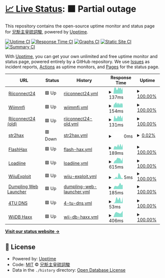 # [📈 Live Status](https://Exorcism0666.github.io/uptime): <!--live status--> **🟧 Partial outage**

This repository contains the open-source uptime monitor and status page for [兄駈主皇硫詞駿](https://Exorcism0666.github.io/uptime), powered by [Upptime](https://github.com/upptime/upptime).

[![Uptime CI](https://github.com/Exorcism0666/uptime/workflows/Uptime%20CI/badge.svg)](https://github.com/Exorcism0666/uptime/actions?query=workflow%3A%22Uptime+CI%22)
[![Response Time CI](https://github.com/Exorcism0666/uptime/workflows/Response%20Time%20CI/badge.svg)](https://github.com/Exorcism0666/uptime/actions?query=workflow%3A%22Response+Time+CI%22)
[![Graphs CI](https://github.com/Exorcism0666/uptime/workflows/Graphs%20CI/badge.svg)](https://github.com/Exorcism0666/uptime/actions?query=workflow%3A%22Graphs+CI%22)
[![Static Site CI](https://github.com/Exorcism0666/uptime/workflows/Static%20Site%20CI/badge.svg)](https://github.com/Exorcism0666/uptime/actions?query=workflow%3A%22Static+Site+CI%22)
[![Summary CI](https://github.com/Exorcism0666/uptime/workflows/Summary%20CI/badge.svg)](https://github.com/Exorcism0666/uptime/actions?query=workflow%3A%22Summary+CI%22)

With [Upptime](https://upptime.js.org), you can get your own unlimited and free uptime monitor and status page, powered entirely by a GitHub repository. We use [Issues](https://github.com/Exorcism0666/uptime/issues) as incident reports, [Actions](https://github.com/Exorcism0666/uptime/actions) as uptime monitors, and [Pages](https://Exorcism0666.github.io/uptime) for the status page.

<!--start: status pages-->
<!-- This summary is generated by Upptime (https://github.com/upptime/upptime) -->
<!-- Do not edit this manually, your changes will be overwritten -->
<!-- prettier-ignore -->
| URL | Status | History | Response Time | Uptime |
| --- | ------ | ------- | ------------- | ------ |
| <img alt="" src="https://favicons.githubusercontent.com/null" height="13"> [Riiconnect24](167.86.108.126) | 🟩 Up | [riiconnect24.yml](https://github.com/Exorcism0666/UpTime/commits/HEAD/history/riiconnect24.yml) | <details><summary><img alt="Response time graph" src="./graphs/riiconnect24/response-time-week.png" height="20"> 137ms</summary><br><a href="https://exorcism0666.github.io/UpTime/history/riiconnect24"><img alt="Response time 137" src="https://img.shields.io/endpoint?url=https%3A%2F%2Fraw.githubusercontent.com%2FExorcism0666%2FUpTime%2FHEAD%2Fapi%2Friiconnect24%2Fresponse-time.json"></a><br><a href="https://exorcism0666.github.io/UpTime/history/riiconnect24"><img alt="24-hour response time 160" src="https://img.shields.io/endpoint?url=https%3A%2F%2Fraw.githubusercontent.com%2FExorcism0666%2FUpTime%2FHEAD%2Fapi%2Friiconnect24%2Fresponse-time-day.json"></a><br><a href="https://exorcism0666.github.io/UpTime/history/riiconnect24"><img alt="7-day response time 137" src="https://img.shields.io/endpoint?url=https%3A%2F%2Fraw.githubusercontent.com%2FExorcism0666%2FUpTime%2FHEAD%2Fapi%2Friiconnect24%2Fresponse-time-week.json"></a><br><a href="https://exorcism0666.github.io/UpTime/history/riiconnect24"><img alt="30-day response time 137" src="https://img.shields.io/endpoint?url=https%3A%2F%2Fraw.githubusercontent.com%2FExorcism0666%2FUpTime%2FHEAD%2Fapi%2Friiconnect24%2Fresponse-time-month.json"></a><br><a href="https://exorcism0666.github.io/UpTime/history/riiconnect24"><img alt="1-year response time 137" src="https://img.shields.io/endpoint?url=https%3A%2F%2Fraw.githubusercontent.com%2FExorcism0666%2FUpTime%2FHEAD%2Fapi%2Friiconnect24%2Fresponse-time-year.json"></a></details> | <details><summary><a href="https://exorcism0666.github.io/UpTime/history/riiconnect24">100.00%</a></summary><a href="https://exorcism0666.github.io/UpTime/history/riiconnect24"><img alt="All-time uptime 100.00%" src="https://img.shields.io/endpoint?url=https%3A%2F%2Fraw.githubusercontent.com%2FExorcism0666%2FUpTime%2FHEAD%2Fapi%2Friiconnect24%2Fuptime.json"></a><br><a href="https://exorcism0666.github.io/UpTime/history/riiconnect24"><img alt="24-hour uptime 100.00%" src="https://img.shields.io/endpoint?url=https%3A%2F%2Fraw.githubusercontent.com%2FExorcism0666%2FUpTime%2FHEAD%2Fapi%2Friiconnect24%2Fuptime-day.json"></a><br><a href="https://exorcism0666.github.io/UpTime/history/riiconnect24"><img alt="7-day uptime 100.00%" src="https://img.shields.io/endpoint?url=https%3A%2F%2Fraw.githubusercontent.com%2FExorcism0666%2FUpTime%2FHEAD%2Fapi%2Friiconnect24%2Fuptime-week.json"></a><br><a href="https://exorcism0666.github.io/UpTime/history/riiconnect24"><img alt="30-day uptime 100.00%" src="https://img.shields.io/endpoint?url=https%3A%2F%2Fraw.githubusercontent.com%2FExorcism0666%2FUpTime%2FHEAD%2Fapi%2Friiconnect24%2Fuptime-month.json"></a><br><a href="https://exorcism0666.github.io/UpTime/history/riiconnect24"><img alt="1-year uptime 100.00%" src="https://img.shields.io/endpoint?url=https%3A%2F%2Fraw.githubusercontent.com%2FExorcism0666%2FUpTime%2FHEAD%2Fapi%2Friiconnect24%2Fuptime-year.json"></a></details>
| <img alt="" src="https://favicons.githubusercontent.com/null" height="13"> [Wiimmfi](95.217.77.181) | 🟩 Up | [wiimmfi.yml](https://github.com/Exorcism0666/UpTime/commits/HEAD/history/wiimmfi.yml) | <details><summary><img alt="Response time graph" src="./graphs/wiimmfi/response-time-week.png" height="20"> 154ms</summary><br><a href="https://exorcism0666.github.io/UpTime/history/wiimmfi"><img alt="Response time 154" src="https://img.shields.io/endpoint?url=https%3A%2F%2Fraw.githubusercontent.com%2FExorcism0666%2FUpTime%2FHEAD%2Fapi%2Fwiimmfi%2Fresponse-time.json"></a><br><a href="https://exorcism0666.github.io/UpTime/history/wiimmfi"><img alt="24-hour response time 176" src="https://img.shields.io/endpoint?url=https%3A%2F%2Fraw.githubusercontent.com%2FExorcism0666%2FUpTime%2FHEAD%2Fapi%2Fwiimmfi%2Fresponse-time-day.json"></a><br><a href="https://exorcism0666.github.io/UpTime/history/wiimmfi"><img alt="7-day response time 154" src="https://img.shields.io/endpoint?url=https%3A%2F%2Fraw.githubusercontent.com%2FExorcism0666%2FUpTime%2FHEAD%2Fapi%2Fwiimmfi%2Fresponse-time-week.json"></a><br><a href="https://exorcism0666.github.io/UpTime/history/wiimmfi"><img alt="30-day response time 154" src="https://img.shields.io/endpoint?url=https%3A%2F%2Fraw.githubusercontent.com%2FExorcism0666%2FUpTime%2FHEAD%2Fapi%2Fwiimmfi%2Fresponse-time-month.json"></a><br><a href="https://exorcism0666.github.io/UpTime/history/wiimmfi"><img alt="1-year response time 154" src="https://img.shields.io/endpoint?url=https%3A%2F%2Fraw.githubusercontent.com%2FExorcism0666%2FUpTime%2FHEAD%2Fapi%2Fwiimmfi%2Fresponse-time-year.json"></a></details> | <details><summary><a href="https://exorcism0666.github.io/UpTime/history/wiimmfi">100.00%</a></summary><a href="https://exorcism0666.github.io/UpTime/history/wiimmfi"><img alt="All-time uptime 100.00%" src="https://img.shields.io/endpoint?url=https%3A%2F%2Fraw.githubusercontent.com%2FExorcism0666%2FUpTime%2FHEAD%2Fapi%2Fwiimmfi%2Fuptime.json"></a><br><a href="https://exorcism0666.github.io/UpTime/history/wiimmfi"><img alt="24-hour uptime 100.00%" src="https://img.shields.io/endpoint?url=https%3A%2F%2Fraw.githubusercontent.com%2FExorcism0666%2FUpTime%2FHEAD%2Fapi%2Fwiimmfi%2Fuptime-day.json"></a><br><a href="https://exorcism0666.github.io/UpTime/history/wiimmfi"><img alt="7-day uptime 100.00%" src="https://img.shields.io/endpoint?url=https%3A%2F%2Fraw.githubusercontent.com%2FExorcism0666%2FUpTime%2FHEAD%2Fapi%2Fwiimmfi%2Fuptime-week.json"></a><br><a href="https://exorcism0666.github.io/UpTime/history/wiimmfi"><img alt="30-day uptime 100.00%" src="https://img.shields.io/endpoint?url=https%3A%2F%2Fraw.githubusercontent.com%2FExorcism0666%2FUpTime%2FHEAD%2Fapi%2Fwiimmfi%2Fuptime-month.json"></a><br><a href="https://exorcism0666.github.io/UpTime/history/wiimmfi"><img alt="1-year uptime 100.00%" src="https://img.shields.io/endpoint?url=https%3A%2F%2Fraw.githubusercontent.com%2FExorcism0666%2FUpTime%2FHEAD%2Fapi%2Fwiimmfi%2Fuptime-year.json"></a></details>
| <img alt="" src="https://favicons.githubusercontent.com/null" height="13"> [Riiconnect24 (old)](164.132.44.106) | 🟩 Up | [riiconnect24-old.yml](https://github.com/Exorcism0666/UpTime/commits/HEAD/history/riiconnect24-old.yml) | <details><summary><img alt="Response time graph" src="./graphs/riiconnect24-old/response-time-week.png" height="20"> 131ms</summary><br><a href="https://exorcism0666.github.io/UpTime/history/riiconnect24-old"><img alt="Response time 131" src="https://img.shields.io/endpoint?url=https%3A%2F%2Fraw.githubusercontent.com%2FExorcism0666%2FUpTime%2FHEAD%2Fapi%2Friiconnect24-old%2Fresponse-time.json"></a><br><a href="https://exorcism0666.github.io/UpTime/history/riiconnect24-old"><img alt="24-hour response time 161" src="https://img.shields.io/endpoint?url=https%3A%2F%2Fraw.githubusercontent.com%2FExorcism0666%2FUpTime%2FHEAD%2Fapi%2Friiconnect24-old%2Fresponse-time-day.json"></a><br><a href="https://exorcism0666.github.io/UpTime/history/riiconnect24-old"><img alt="7-day response time 131" src="https://img.shields.io/endpoint?url=https%3A%2F%2Fraw.githubusercontent.com%2FExorcism0666%2FUpTime%2FHEAD%2Fapi%2Friiconnect24-old%2Fresponse-time-week.json"></a><br><a href="https://exorcism0666.github.io/UpTime/history/riiconnect24-old"><img alt="30-day response time 131" src="https://img.shields.io/endpoint?url=https%3A%2F%2Fraw.githubusercontent.com%2FExorcism0666%2FUpTime%2FHEAD%2Fapi%2Friiconnect24-old%2Fresponse-time-month.json"></a><br><a href="https://exorcism0666.github.io/UpTime/history/riiconnect24-old"><img alt="1-year response time 131" src="https://img.shields.io/endpoint?url=https%3A%2F%2Fraw.githubusercontent.com%2FExorcism0666%2FUpTime%2FHEAD%2Fapi%2Friiconnect24-old%2Fresponse-time-year.json"></a></details> | <details><summary><a href="https://exorcism0666.github.io/UpTime/history/riiconnect24-old">100.00%</a></summary><a href="https://exorcism0666.github.io/UpTime/history/riiconnect24-old"><img alt="All-time uptime 100.00%" src="https://img.shields.io/endpoint?url=https%3A%2F%2Fraw.githubusercontent.com%2FExorcism0666%2FUpTime%2FHEAD%2Fapi%2Friiconnect24-old%2Fuptime.json"></a><br><a href="https://exorcism0666.github.io/UpTime/history/riiconnect24-old"><img alt="24-hour uptime 100.00%" src="https://img.shields.io/endpoint?url=https%3A%2F%2Fraw.githubusercontent.com%2FExorcism0666%2FUpTime%2FHEAD%2Fapi%2Friiconnect24-old%2Fuptime-day.json"></a><br><a href="https://exorcism0666.github.io/UpTime/history/riiconnect24-old"><img alt="7-day uptime 100.00%" src="https://img.shields.io/endpoint?url=https%3A%2F%2Fraw.githubusercontent.com%2FExorcism0666%2FUpTime%2FHEAD%2Fapi%2Friiconnect24-old%2Fuptime-week.json"></a><br><a href="https://exorcism0666.github.io/UpTime/history/riiconnect24-old"><img alt="30-day uptime 100.00%" src="https://img.shields.io/endpoint?url=https%3A%2F%2Fraw.githubusercontent.com%2FExorcism0666%2FUpTime%2FHEAD%2Fapi%2Friiconnect24-old%2Fuptime-month.json"></a><br><a href="https://exorcism0666.github.io/UpTime/history/riiconnect24-old"><img alt="1-year uptime 100.00%" src="https://img.shields.io/endpoint?url=https%3A%2F%2Fraw.githubusercontent.com%2FExorcism0666%2FUpTime%2FHEAD%2Fapi%2Friiconnect24-old%2Fuptime-year.json"></a></details>
| <img alt="" src="https://favicons.githubusercontent.com/null" height="13"> [str2hax](18.188.135.9) | 🟥 Down | [str2hax.yml](https://github.com/Exorcism0666/UpTime/commits/HEAD/history/str2hax.yml) | <details><summary><img alt="Response time graph" src="./graphs/str2hax/response-time-week.png" height="20"> 0ms</summary><br><a href="https://exorcism0666.github.io/UpTime/history/str2hax"><img alt="Response time 0" src="https://img.shields.io/endpoint?url=https%3A%2F%2Fraw.githubusercontent.com%2FExorcism0666%2FUpTime%2FHEAD%2Fapi%2Fstr2hax%2Fresponse-time.json"></a><br><a href="https://exorcism0666.github.io/UpTime/history/str2hax"><img alt="24-hour response time 0" src="https://img.shields.io/endpoint?url=https%3A%2F%2Fraw.githubusercontent.com%2FExorcism0666%2FUpTime%2FHEAD%2Fapi%2Fstr2hax%2Fresponse-time-day.json"></a><br><a href="https://exorcism0666.github.io/UpTime/history/str2hax"><img alt="7-day response time 0" src="https://img.shields.io/endpoint?url=https%3A%2F%2Fraw.githubusercontent.com%2FExorcism0666%2FUpTime%2FHEAD%2Fapi%2Fstr2hax%2Fresponse-time-week.json"></a><br><a href="https://exorcism0666.github.io/UpTime/history/str2hax"><img alt="30-day response time 0" src="https://img.shields.io/endpoint?url=https%3A%2F%2Fraw.githubusercontent.com%2FExorcism0666%2FUpTime%2FHEAD%2Fapi%2Fstr2hax%2Fresponse-time-month.json"></a><br><a href="https://exorcism0666.github.io/UpTime/history/str2hax"><img alt="1-year response time 0" src="https://img.shields.io/endpoint?url=https%3A%2F%2Fraw.githubusercontent.com%2FExorcism0666%2FUpTime%2FHEAD%2Fapi%2Fstr2hax%2Fresponse-time-year.json"></a></details> | <details><summary><a href="https://exorcism0666.github.io/UpTime/history/str2hax">0.02%</a></summary><a href="https://exorcism0666.github.io/UpTime/history/str2hax"><img alt="All-time uptime 0.02%" src="https://img.shields.io/endpoint?url=https%3A%2F%2Fraw.githubusercontent.com%2FExorcism0666%2FUpTime%2FHEAD%2Fapi%2Fstr2hax%2Fuptime.json"></a><br><a href="https://exorcism0666.github.io/UpTime/history/str2hax"><img alt="24-hour uptime 0.00%" src="https://img.shields.io/endpoint?url=https%3A%2F%2Fraw.githubusercontent.com%2FExorcism0666%2FUpTime%2FHEAD%2Fapi%2Fstr2hax%2Fuptime-day.json"></a><br><a href="https://exorcism0666.github.io/UpTime/history/str2hax"><img alt="7-day uptime 0.02%" src="https://img.shields.io/endpoint?url=https%3A%2F%2Fraw.githubusercontent.com%2FExorcism0666%2FUpTime%2FHEAD%2Fapi%2Fstr2hax%2Fuptime-week.json"></a><br><a href="https://exorcism0666.github.io/UpTime/history/str2hax"><img alt="30-day uptime 0.02%" src="https://img.shields.io/endpoint?url=https%3A%2F%2Fraw.githubusercontent.com%2FExorcism0666%2FUpTime%2FHEAD%2Fapi%2Fstr2hax%2Fuptime-month.json"></a><br><a href="https://exorcism0666.github.io/UpTime/history/str2hax"><img alt="1-year uptime 0.02%" src="https://img.shields.io/endpoint?url=https%3A%2F%2Fraw.githubusercontent.com%2FExorcism0666%2FUpTime%2FHEAD%2Fapi%2Fstr2hax%2Fuptime-year.json"></a></details>
| <img alt="" src="https://favicons.githubusercontent.com/flashhax.com" height="13"> [FlashHax](https://flashhax.com/) | 🟩 Up | [flash-hax.yml](https://github.com/Exorcism0666/UpTime/commits/HEAD/history/flash-hax.yml) | <details><summary><img alt="Response time graph" src="./graphs/flash-hax/response-time-week.png" height="20"> 189ms</summary><br><a href="https://exorcism0666.github.io/UpTime/history/flash-hax"><img alt="Response time 189" src="https://img.shields.io/endpoint?url=https%3A%2F%2Fraw.githubusercontent.com%2FExorcism0666%2FUpTime%2FHEAD%2Fapi%2Fflash-hax%2Fresponse-time.json"></a><br><a href="https://exorcism0666.github.io/UpTime/history/flash-hax"><img alt="24-hour response time 242" src="https://img.shields.io/endpoint?url=https%3A%2F%2Fraw.githubusercontent.com%2FExorcism0666%2FUpTime%2FHEAD%2Fapi%2Fflash-hax%2Fresponse-time-day.json"></a><br><a href="https://exorcism0666.github.io/UpTime/history/flash-hax"><img alt="7-day response time 189" src="https://img.shields.io/endpoint?url=https%3A%2F%2Fraw.githubusercontent.com%2FExorcism0666%2FUpTime%2FHEAD%2Fapi%2Fflash-hax%2Fresponse-time-week.json"></a><br><a href="https://exorcism0666.github.io/UpTime/history/flash-hax"><img alt="30-day response time 189" src="https://img.shields.io/endpoint?url=https%3A%2F%2Fraw.githubusercontent.com%2FExorcism0666%2FUpTime%2FHEAD%2Fapi%2Fflash-hax%2Fresponse-time-month.json"></a><br><a href="https://exorcism0666.github.io/UpTime/history/flash-hax"><img alt="1-year response time 189" src="https://img.shields.io/endpoint?url=https%3A%2F%2Fraw.githubusercontent.com%2FExorcism0666%2FUpTime%2FHEAD%2Fapi%2Fflash-hax%2Fresponse-time-year.json"></a></details> | <details><summary><a href="https://exorcism0666.github.io/UpTime/history/flash-hax">100.00%</a></summary><a href="https://exorcism0666.github.io/UpTime/history/flash-hax"><img alt="All-time uptime 100.00%" src="https://img.shields.io/endpoint?url=https%3A%2F%2Fraw.githubusercontent.com%2FExorcism0666%2FUpTime%2FHEAD%2Fapi%2Fflash-hax%2Fuptime.json"></a><br><a href="https://exorcism0666.github.io/UpTime/history/flash-hax"><img alt="24-hour uptime 100.00%" src="https://img.shields.io/endpoint?url=https%3A%2F%2Fraw.githubusercontent.com%2FExorcism0666%2FUpTime%2FHEAD%2Fapi%2Fflash-hax%2Fuptime-day.json"></a><br><a href="https://exorcism0666.github.io/UpTime/history/flash-hax"><img alt="7-day uptime 100.00%" src="https://img.shields.io/endpoint?url=https%3A%2F%2Fraw.githubusercontent.com%2FExorcism0666%2FUpTime%2FHEAD%2Fapi%2Fflash-hax%2Fuptime-week.json"></a><br><a href="https://exorcism0666.github.io/UpTime/history/flash-hax"><img alt="30-day uptime 100.00%" src="https://img.shields.io/endpoint?url=https%3A%2F%2Fraw.githubusercontent.com%2FExorcism0666%2FUpTime%2FHEAD%2Fapi%2Fflash-hax%2Fuptime-month.json"></a><br><a href="https://exorcism0666.github.io/UpTime/history/flash-hax"><img alt="1-year uptime 100.00%" src="https://img.shields.io/endpoint?url=https%3A%2F%2Fraw.githubusercontent.com%2FExorcism0666%2FUpTime%2FHEAD%2Fapi%2Fflash-hax%2Fuptime-year.json"></a></details>
| <img alt="" src="https://favicons.githubusercontent.com/null" height="13"> [Loadiine](loadiine.ovh) | 🟩 Up | [loadiine.yml](https://github.com/Exorcism0666/UpTime/commits/HEAD/history/loadiine.yml) | <details><summary><img alt="Response time graph" src="./graphs/loadiine/response-time-week.png" height="20"> 615ms</summary><br><a href="https://exorcism0666.github.io/UpTime/history/loadiine"><img alt="Response time 615" src="https://img.shields.io/endpoint?url=https%3A%2F%2Fraw.githubusercontent.com%2FExorcism0666%2FUpTime%2FHEAD%2Fapi%2Floadiine%2Fresponse-time.json"></a><br><a href="https://exorcism0666.github.io/UpTime/history/loadiine"><img alt="24-hour response time 643" src="https://img.shields.io/endpoint?url=https%3A%2F%2Fraw.githubusercontent.com%2FExorcism0666%2FUpTime%2FHEAD%2Fapi%2Floadiine%2Fresponse-time-day.json"></a><br><a href="https://exorcism0666.github.io/UpTime/history/loadiine"><img alt="7-day response time 615" src="https://img.shields.io/endpoint?url=https%3A%2F%2Fraw.githubusercontent.com%2FExorcism0666%2FUpTime%2FHEAD%2Fapi%2Floadiine%2Fresponse-time-week.json"></a><br><a href="https://exorcism0666.github.io/UpTime/history/loadiine"><img alt="30-day response time 615" src="https://img.shields.io/endpoint?url=https%3A%2F%2Fraw.githubusercontent.com%2FExorcism0666%2FUpTime%2FHEAD%2Fapi%2Floadiine%2Fresponse-time-month.json"></a><br><a href="https://exorcism0666.github.io/UpTime/history/loadiine"><img alt="1-year response time 615" src="https://img.shields.io/endpoint?url=https%3A%2F%2Fraw.githubusercontent.com%2FExorcism0666%2FUpTime%2FHEAD%2Fapi%2Floadiine%2Fresponse-time-year.json"></a></details> | <details><summary><a href="https://exorcism0666.github.io/UpTime/history/loadiine">100.00%</a></summary><a href="https://exorcism0666.github.io/UpTime/history/loadiine"><img alt="All-time uptime 100.00%" src="https://img.shields.io/endpoint?url=https%3A%2F%2Fraw.githubusercontent.com%2FExorcism0666%2FUpTime%2FHEAD%2Fapi%2Floadiine%2Fuptime.json"></a><br><a href="https://exorcism0666.github.io/UpTime/history/loadiine"><img alt="24-hour uptime 100.00%" src="https://img.shields.io/endpoint?url=https%3A%2F%2Fraw.githubusercontent.com%2FExorcism0666%2FUpTime%2FHEAD%2Fapi%2Floadiine%2Fuptime-day.json"></a><br><a href="https://exorcism0666.github.io/UpTime/history/loadiine"><img alt="7-day uptime 100.00%" src="https://img.shields.io/endpoint?url=https%3A%2F%2Fraw.githubusercontent.com%2FExorcism0666%2FUpTime%2FHEAD%2Fapi%2Floadiine%2Fuptime-week.json"></a><br><a href="https://exorcism0666.github.io/UpTime/history/loadiine"><img alt="30-day uptime 100.00%" src="https://img.shields.io/endpoint?url=https%3A%2F%2Fraw.githubusercontent.com%2FExorcism0666%2FUpTime%2FHEAD%2Fapi%2Floadiine%2Fuptime-month.json"></a><br><a href="https://exorcism0666.github.io/UpTime/history/loadiine"><img alt="1-year uptime 100.00%" src="https://img.shields.io/endpoint?url=https%3A%2F%2Fraw.githubusercontent.com%2FExorcism0666%2FUpTime%2FHEAD%2Fapi%2Floadiine%2Fuptime-year.json"></a></details>
| <img alt="" src="https://favicons.githubusercontent.com/wiiuexploit.xyz" height="13"> [WiiuExploit](http://wiiuexploit.xyz) | 🟩 Up | [wiiu-exploit.yml](https://github.com/Exorcism0666/UpTime/commits/HEAD/history/wiiu-exploit.yml) | <details><summary><img alt="Response time graph" src="./graphs/wiiu-exploit/response-time-week.png" height="20"> 5ms</summary><br><a href="https://exorcism0666.github.io/UpTime/history/wiiu-exploit"><img alt="Response time 5" src="https://img.shields.io/endpoint?url=https%3A%2F%2Fraw.githubusercontent.com%2FExorcism0666%2FUpTime%2FHEAD%2Fapi%2Fwiiu-exploit%2Fresponse-time.json"></a><br><a href="https://exorcism0666.github.io/UpTime/history/wiiu-exploit"><img alt="24-hour response time 2" src="https://img.shields.io/endpoint?url=https%3A%2F%2Fraw.githubusercontent.com%2FExorcism0666%2FUpTime%2FHEAD%2Fapi%2Fwiiu-exploit%2Fresponse-time-day.json"></a><br><a href="https://exorcism0666.github.io/UpTime/history/wiiu-exploit"><img alt="7-day response time 5" src="https://img.shields.io/endpoint?url=https%3A%2F%2Fraw.githubusercontent.com%2FExorcism0666%2FUpTime%2FHEAD%2Fapi%2Fwiiu-exploit%2Fresponse-time-week.json"></a><br><a href="https://exorcism0666.github.io/UpTime/history/wiiu-exploit"><img alt="30-day response time 5" src="https://img.shields.io/endpoint?url=https%3A%2F%2Fraw.githubusercontent.com%2FExorcism0666%2FUpTime%2FHEAD%2Fapi%2Fwiiu-exploit%2Fresponse-time-month.json"></a><br><a href="https://exorcism0666.github.io/UpTime/history/wiiu-exploit"><img alt="1-year response time 5" src="https://img.shields.io/endpoint?url=https%3A%2F%2Fraw.githubusercontent.com%2FExorcism0666%2FUpTime%2FHEAD%2Fapi%2Fwiiu-exploit%2Fresponse-time-year.json"></a></details> | <details><summary><a href="https://exorcism0666.github.io/UpTime/history/wiiu-exploit">100.00%</a></summary><a href="https://exorcism0666.github.io/UpTime/history/wiiu-exploit"><img alt="All-time uptime 100.00%" src="https://img.shields.io/endpoint?url=https%3A%2F%2Fraw.githubusercontent.com%2FExorcism0666%2FUpTime%2FHEAD%2Fapi%2Fwiiu-exploit%2Fuptime.json"></a><br><a href="https://exorcism0666.github.io/UpTime/history/wiiu-exploit"><img alt="24-hour uptime 100.00%" src="https://img.shields.io/endpoint?url=https%3A%2F%2Fraw.githubusercontent.com%2FExorcism0666%2FUpTime%2FHEAD%2Fapi%2Fwiiu-exploit%2Fuptime-day.json"></a><br><a href="https://exorcism0666.github.io/UpTime/history/wiiu-exploit"><img alt="7-day uptime 100.00%" src="https://img.shields.io/endpoint?url=https%3A%2F%2Fraw.githubusercontent.com%2FExorcism0666%2FUpTime%2FHEAD%2Fapi%2Fwiiu-exploit%2Fuptime-week.json"></a><br><a href="https://exorcism0666.github.io/UpTime/history/wiiu-exploit"><img alt="30-day uptime 100.00%" src="https://img.shields.io/endpoint?url=https%3A%2F%2Fraw.githubusercontent.com%2FExorcism0666%2FUpTime%2FHEAD%2Fapi%2Fwiiu-exploit%2Fuptime-month.json"></a><br><a href="https://exorcism0666.github.io/UpTime/history/wiiu-exploit"><img alt="1-year uptime 100.00%" src="https://img.shields.io/endpoint?url=https%3A%2F%2Fraw.githubusercontent.com%2FExorcism0666%2FUpTime%2FHEAD%2Fapi%2Fwiiu-exploit%2Fuptime-year.json"></a></details>
| <img alt="" src="https://favicons.githubusercontent.com/dumplingapp.com" height="13"> [Dumpling Web Launcher](https://dumplingapp.com/) | 🟩 Up | [dumpling-web-launcher.yml](https://github.com/Exorcism0666/UpTime/commits/HEAD/history/dumpling-web-launcher.yml) | <details><summary><img alt="Response time graph" src="./graphs/dumpling-web-launcher/response-time-week.png" height="20"> 185ms</summary><br><a href="https://exorcism0666.github.io/UpTime/history/dumpling-web-launcher"><img alt="Response time 185" src="https://img.shields.io/endpoint?url=https%3A%2F%2Fraw.githubusercontent.com%2FExorcism0666%2FUpTime%2FHEAD%2Fapi%2Fdumpling-web-launcher%2Fresponse-time.json"></a><br><a href="https://exorcism0666.github.io/UpTime/history/dumpling-web-launcher"><img alt="24-hour response time 187" src="https://img.shields.io/endpoint?url=https%3A%2F%2Fraw.githubusercontent.com%2FExorcism0666%2FUpTime%2FHEAD%2Fapi%2Fdumpling-web-launcher%2Fresponse-time-day.json"></a><br><a href="https://exorcism0666.github.io/UpTime/history/dumpling-web-launcher"><img alt="7-day response time 185" src="https://img.shields.io/endpoint?url=https%3A%2F%2Fraw.githubusercontent.com%2FExorcism0666%2FUpTime%2FHEAD%2Fapi%2Fdumpling-web-launcher%2Fresponse-time-week.json"></a><br><a href="https://exorcism0666.github.io/UpTime/history/dumpling-web-launcher"><img alt="30-day response time 185" src="https://img.shields.io/endpoint?url=https%3A%2F%2Fraw.githubusercontent.com%2FExorcism0666%2FUpTime%2FHEAD%2Fapi%2Fdumpling-web-launcher%2Fresponse-time-month.json"></a><br><a href="https://exorcism0666.github.io/UpTime/history/dumpling-web-launcher"><img alt="1-year response time 185" src="https://img.shields.io/endpoint?url=https%3A%2F%2Fraw.githubusercontent.com%2FExorcism0666%2FUpTime%2FHEAD%2Fapi%2Fdumpling-web-launcher%2Fresponse-time-year.json"></a></details> | <details><summary><a href="https://exorcism0666.github.io/UpTime/history/dumpling-web-launcher">100.00%</a></summary><a href="https://exorcism0666.github.io/UpTime/history/dumpling-web-launcher"><img alt="All-time uptime 100.00%" src="https://img.shields.io/endpoint?url=https%3A%2F%2Fraw.githubusercontent.com%2FExorcism0666%2FUpTime%2FHEAD%2Fapi%2Fdumpling-web-launcher%2Fuptime.json"></a><br><a href="https://exorcism0666.github.io/UpTime/history/dumpling-web-launcher"><img alt="24-hour uptime 100.00%" src="https://img.shields.io/endpoint?url=https%3A%2F%2Fraw.githubusercontent.com%2FExorcism0666%2FUpTime%2FHEAD%2Fapi%2Fdumpling-web-launcher%2Fuptime-day.json"></a><br><a href="https://exorcism0666.github.io/UpTime/history/dumpling-web-launcher"><img alt="7-day uptime 100.00%" src="https://img.shields.io/endpoint?url=https%3A%2F%2Fraw.githubusercontent.com%2FExorcism0666%2FUpTime%2FHEAD%2Fapi%2Fdumpling-web-launcher%2Fuptime-week.json"></a><br><a href="https://exorcism0666.github.io/UpTime/history/dumpling-web-launcher"><img alt="30-day uptime 100.00%" src="https://img.shields.io/endpoint?url=https%3A%2F%2Fraw.githubusercontent.com%2FExorcism0666%2FUpTime%2FHEAD%2Fapi%2Fdumpling-web-launcher%2Fuptime-month.json"></a><br><a href="https://exorcism0666.github.io/UpTime/history/dumpling-web-launcher"><img alt="1-year uptime 100.00%" src="https://img.shields.io/endpoint?url=https%3A%2F%2Fraw.githubusercontent.com%2FExorcism0666%2FUpTime%2FHEAD%2Fapi%2Fdumpling-web-launcher%2Fuptime-year.json"></a></details>
| <img alt="" src="https://favicons.githubusercontent.com/null" height="13"> [4TU DNS](45.55.142.122) | 🟩 Up | [4-tu-dns.yml](https://github.com/Exorcism0666/UpTime/commits/HEAD/history/4-tu-dns.yml) | <details><summary><img alt="Response time graph" src="./graphs/4-tu-dns/response-time-week.png" height="20"> 53ms</summary><br><a href="https://exorcism0666.github.io/UpTime/history/4-tu-dns"><img alt="Response time 53" src="https://img.shields.io/endpoint?url=https%3A%2F%2Fraw.githubusercontent.com%2FExorcism0666%2FUpTime%2FHEAD%2Fapi%2F4-tu-dns%2Fresponse-time.json"></a><br><a href="https://exorcism0666.github.io/UpTime/history/4-tu-dns"><img alt="24-hour response time 78" src="https://img.shields.io/endpoint?url=https%3A%2F%2Fraw.githubusercontent.com%2FExorcism0666%2FUpTime%2FHEAD%2Fapi%2F4-tu-dns%2Fresponse-time-day.json"></a><br><a href="https://exorcism0666.github.io/UpTime/history/4-tu-dns"><img alt="7-day response time 53" src="https://img.shields.io/endpoint?url=https%3A%2F%2Fraw.githubusercontent.com%2FExorcism0666%2FUpTime%2FHEAD%2Fapi%2F4-tu-dns%2Fresponse-time-week.json"></a><br><a href="https://exorcism0666.github.io/UpTime/history/4-tu-dns"><img alt="30-day response time 53" src="https://img.shields.io/endpoint?url=https%3A%2F%2Fraw.githubusercontent.com%2FExorcism0666%2FUpTime%2FHEAD%2Fapi%2F4-tu-dns%2Fresponse-time-month.json"></a><br><a href="https://exorcism0666.github.io/UpTime/history/4-tu-dns"><img alt="1-year response time 53" src="https://img.shields.io/endpoint?url=https%3A%2F%2Fraw.githubusercontent.com%2FExorcism0666%2FUpTime%2FHEAD%2Fapi%2F4-tu-dns%2Fresponse-time-year.json"></a></details> | <details><summary><a href="https://exorcism0666.github.io/UpTime/history/4-tu-dns">100.00%</a></summary><a href="https://exorcism0666.github.io/UpTime/history/4-tu-dns"><img alt="All-time uptime 100.00%" src="https://img.shields.io/endpoint?url=https%3A%2F%2Fraw.githubusercontent.com%2FExorcism0666%2FUpTime%2FHEAD%2Fapi%2F4-tu-dns%2Fuptime.json"></a><br><a href="https://exorcism0666.github.io/UpTime/history/4-tu-dns"><img alt="24-hour uptime 100.00%" src="https://img.shields.io/endpoint?url=https%3A%2F%2Fraw.githubusercontent.com%2FExorcism0666%2FUpTime%2FHEAD%2Fapi%2F4-tu-dns%2Fuptime-day.json"></a><br><a href="https://exorcism0666.github.io/UpTime/history/4-tu-dns"><img alt="7-day uptime 100.00%" src="https://img.shields.io/endpoint?url=https%3A%2F%2Fraw.githubusercontent.com%2FExorcism0666%2FUpTime%2FHEAD%2Fapi%2F4-tu-dns%2Fuptime-week.json"></a><br><a href="https://exorcism0666.github.io/UpTime/history/4-tu-dns"><img alt="30-day uptime 100.00%" src="https://img.shields.io/endpoint?url=https%3A%2F%2Fraw.githubusercontent.com%2FExorcism0666%2FUpTime%2FHEAD%2Fapi%2F4-tu-dns%2Fuptime-month.json"></a><br><a href="https://exorcism0666.github.io/UpTime/history/4-tu-dns"><img alt="1-year uptime 100.00%" src="https://img.shields.io/endpoint?url=https%3A%2F%2Fraw.githubusercontent.com%2FExorcism0666%2FUpTime%2FHEAD%2Fapi%2F4-tu-dns%2Fuptime-year.json"></a></details>
| <img alt="" src="https://favicons.githubusercontent.com/u.wiidb.de" height="13"> [WiiDB Haxx](http://u.wiidb.de/) | 🟩 Up | [wii-db-haxx.yml](https://github.com/Exorcism0666/UpTime/commits/HEAD/history/wii-db-haxx.yml) | <details><summary><img alt="Response time graph" src="./graphs/wii-db-haxx/response-time-week.png" height="20"> 406ms</summary><br><a href="https://exorcism0666.github.io/UpTime/history/wii-db-haxx"><img alt="Response time 406" src="https://img.shields.io/endpoint?url=https%3A%2F%2Fraw.githubusercontent.com%2FExorcism0666%2FUpTime%2FHEAD%2Fapi%2Fwii-db-haxx%2Fresponse-time.json"></a><br><a href="https://exorcism0666.github.io/UpTime/history/wii-db-haxx"><img alt="24-hour response time 531" src="https://img.shields.io/endpoint?url=https%3A%2F%2Fraw.githubusercontent.com%2FExorcism0666%2FUpTime%2FHEAD%2Fapi%2Fwii-db-haxx%2Fresponse-time-day.json"></a><br><a href="https://exorcism0666.github.io/UpTime/history/wii-db-haxx"><img alt="7-day response time 406" src="https://img.shields.io/endpoint?url=https%3A%2F%2Fraw.githubusercontent.com%2FExorcism0666%2FUpTime%2FHEAD%2Fapi%2Fwii-db-haxx%2Fresponse-time-week.json"></a><br><a href="https://exorcism0666.github.io/UpTime/history/wii-db-haxx"><img alt="30-day response time 406" src="https://img.shields.io/endpoint?url=https%3A%2F%2Fraw.githubusercontent.com%2FExorcism0666%2FUpTime%2FHEAD%2Fapi%2Fwii-db-haxx%2Fresponse-time-month.json"></a><br><a href="https://exorcism0666.github.io/UpTime/history/wii-db-haxx"><img alt="1-year response time 406" src="https://img.shields.io/endpoint?url=https%3A%2F%2Fraw.githubusercontent.com%2FExorcism0666%2FUpTime%2FHEAD%2Fapi%2Fwii-db-haxx%2Fresponse-time-year.json"></a></details> | <details><summary><a href="https://exorcism0666.github.io/UpTime/history/wii-db-haxx">100.00%</a></summary><a href="https://exorcism0666.github.io/UpTime/history/wii-db-haxx"><img alt="All-time uptime 100.00%" src="https://img.shields.io/endpoint?url=https%3A%2F%2Fraw.githubusercontent.com%2FExorcism0666%2FUpTime%2FHEAD%2Fapi%2Fwii-db-haxx%2Fuptime.json"></a><br><a href="https://exorcism0666.github.io/UpTime/history/wii-db-haxx"><img alt="24-hour uptime 100.00%" src="https://img.shields.io/endpoint?url=https%3A%2F%2Fraw.githubusercontent.com%2FExorcism0666%2FUpTime%2FHEAD%2Fapi%2Fwii-db-haxx%2Fuptime-day.json"></a><br><a href="https://exorcism0666.github.io/UpTime/history/wii-db-haxx"><img alt="7-day uptime 100.00%" src="https://img.shields.io/endpoint?url=https%3A%2F%2Fraw.githubusercontent.com%2FExorcism0666%2FUpTime%2FHEAD%2Fapi%2Fwii-db-haxx%2Fuptime-week.json"></a><br><a href="https://exorcism0666.github.io/UpTime/history/wii-db-haxx"><img alt="30-day uptime 100.00%" src="https://img.shields.io/endpoint?url=https%3A%2F%2Fraw.githubusercontent.com%2FExorcism0666%2FUpTime%2FHEAD%2Fapi%2Fwii-db-haxx%2Fuptime-month.json"></a><br><a href="https://exorcism0666.github.io/UpTime/history/wii-db-haxx"><img alt="1-year uptime 100.00%" src="https://img.shields.io/endpoint?url=https%3A%2F%2Fraw.githubusercontent.com%2FExorcism0666%2FUpTime%2FHEAD%2Fapi%2Fwii-db-haxx%2Fuptime-year.json"></a></details>

<!--end: status pages-->

[**Visit our status website →**](https://Exorcism0666.github.io/uptime)

## 📄 License

- Powered by: [Upptime](https://github.com/upptime/upptime)
- Code: [MIT](./LICENSE) © [兄駈主皇硫詞駿](https://Exorcism0666.github.io/uptime)
- Data in the `./history` directory: [Open Database License](https://opendatacommons.org/licenses/odbl/1-0/)
